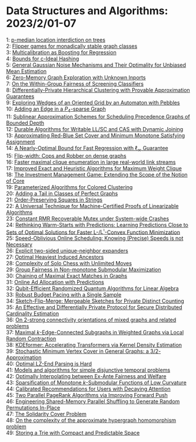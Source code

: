 # Data Structures and Algorithms: 2023/2/01-07  
1: [p-median location interdiction on trees](https://doi.org/10.48550/arXiv.2301.13723)  
2: [Flipper games for monadically stable graph classes](https://doi.org/10.48550/arXiv.2301.13735)  
3: [Multicalibration as Boosting for Regression](https://doi.org/10.48550/arXiv.2301.13767)  
4: [Bounds for c-Ideal Hashing](https://doi.org/10.48550/arXiv.2301.13832)  
5: [General Gaussian Noise Mechanisms and Their Optimality for Unbiased Mean  Estimation](https://doi.org/10.48550/arXiv.2301.13850)  
6: [Zero-Memory Graph Exploration with Unknown Inports](https://doi.org/10.48550/arXiv.2301.13860)  
7: [On the Within-Group Fairness of Screening Classifiers](https://doi.org/10.48550/arXiv.2302.00025)  
8: [Differentially-Private Hierarchical Clustering with Provable  Approximation Guarantees](https://doi.org/10.48550/arXiv.2302.00037)  
9: [Exploring Wedges of an Oriented Grid by an Automaton with Pebbles](https://doi.org/10.48550/arXiv.2302.00052)  
10: [Adding an Edge in a $P_4$-sparse Graph](https://doi.org/10.48550/arXiv.2302.00112)  
11: [Sublinear Approximation Schemes for Scheduling Precedence Graphs of  Bounded Depth](https://doi.org/10.48550/arXiv.2302.00133)  
12: [Durable Algorithms for Writable LL/SC and CAS with Dynamic Joining](https://doi.org/10.48550/arXiv.2302.00135)  
13: [Approximating Red-Blue Set Cover and Minimum Monotone Satisfying  Assignment](https://doi.org/10.48550/arXiv.2302.00213)  
14: [A Nearly-Optimal Bound for Fast Regression with $\ell_\infty$ Guarantee](https://doi.org/10.48550/arXiv.2302.00248)  
15: [Flip-width: Cops and Robber on dense graphs](https://doi.org/10.48550/arXiv.2302.00352)  
16: [Faster maximal clique enumeration in large real-world link streams](https://doi.org/10.48550/arXiv.2302.00360)  
17: [Improved Exact and Heuristic Algorithms for Maximum Weight Clique](https://doi.org/10.48550/arXiv.2302.00458)  
18: [The Investment Management Game: Extending the Scope of the Notion of  Core](https://doi.org/10.48550/arXiv.2302.00608)  
19: [Parameterized Algorithms for Colored Clustering](https://doi.org/10.48550/arXiv.2302.00630)  
20: [Adding a Tail in Classes of Perfect Graphs](https://doi.org/10.48550/arXiv.2302.00657)  
21: [Order-Preserving Squares in Strings](https://doi.org/10.48550/arXiv.2302.00724)  
22: [A Universal Technique for Machine-Certified Proofs of Linearizable  Algorithms](https://doi.org/10.48550/arXiv.2302.00737)  
23: [Constant RMR Recoverable Mutex under System-wide Crashes](https://doi.org/10.48550/arXiv.2302.00748)  
24: [Rethinking Warm-Starts with Predictions: Learning Predictions Close to  Sets of Optimal Solutions for Faster $\text{L}$-/$\text{L}^\natural$-Convex  Function Minimization](https://doi.org/10.48550/arXiv.2302.00928)  
25: [Speed-Oblivious Online Scheduling: Knowing (Precise) Speeds is not  Necessary](https://doi.org/10.48550/arXiv.2302.00985)  
26: [Explicit two-sided unique-neighbor expanders](https://doi.org/10.48550/arXiv.2302.01212)  
27: [Optimal Heaviest Induced Ancestors](https://doi.org/10.48550/arXiv.2302.01373)  
28: [Complexity of Solo Chess with Unlimited Moves](https://doi.org/10.48550/arXiv.2302.01405)  
29: [Group Fairness in Non-monotone Submodular Maximization](https://doi.org/10.48550/arXiv.2302.01546)  
30: [Chaining of Maximal Exact Matches in Graphs](https://doi.org/10.48550/arXiv.2302.01748)  
31: [Online Ad Allocation with Predictions](https://doi.org/10.48550/arXiv.2302.01827)  
32: [Qubit-Efficient Randomized Quantum Algorithms for Linear Algebra](https://doi.org/10.48550/arXiv.2302.01873)  
33: [Robust Budget Pacing with a Single Sample](https://doi.org/10.48550/arXiv.2302.02006)  
34: [Sketch-Flip-Merge: Mergeable Sketches for Private Distinct Counting](https://doi.org/10.48550/arXiv.2302.02056)  
35: [An Effective and Differentially Private Protocol for Secure Distributed  Cardinality Estimation](https://doi.org/10.48550/arXiv.2302.02158)  
36: [On 2-strong connectivity orientations of mixed graphs and related  problems](https://doi.org/10.48550/arXiv.2302.02215)  
37: [Maximal $k$-Edge-Connected Subgraphs in Weighted Graphs via Local Random  Contraction](https://doi.org/10.48550/arXiv.2302.02290)  
38: [KDEformer: Accelerating Transformers via Kernel Density Estimation](https://doi.org/10.48550/arXiv.2302.02451)  
39: [Stochastic Minimum Vertex Cover in General Graphs: a $3/2$-Approximation](https://doi.org/10.48550/arXiv.2302.02567)  
40: [Optimal LZ-End Parsing is Hard](https://doi.org/10.48550/arXiv.2302.02586)  
41: [Models and algorithms for simple disjunctive temporal problems](https://doi.org/10.48550/arXiv.2302.02644)  
42: [Optimally Interpolating between Ex-Ante Fairness and Welfare](https://doi.org/10.48550/arXiv.2302.03071)  
43: [Sparsification of Monotone $k$-Submodular Functions of Low Curvature](https://doi.org/10.48550/arXiv.2302.03143)  
44: [Calibrated Recommendations for Users with Decaying Attention](https://doi.org/10.48550/arXiv.2302.03239)  
45: [Two Parallel PageRank Algorithms via Improving Forward Push](https://doi.org/10.48550/arXiv.2302.03245)  
46: [Engineering Shared-Memory Parallel Shuffling to Generate Random  Permutations In-Place](https://doi.org/10.48550/arXiv.2302.03317)  
47: [The Solidarity Cover Problem](https://doi.org/10.48550/arXiv.2302.03451)  
48: [On the complexity of the approximate hypergraph homomorphism problem](https://doi.org/10.48550/arXiv.2302.03456)  
49: [Storing a Trie with Compact and Predictable Space](https://doi.org/10.48550/arXiv.2302.03690)  